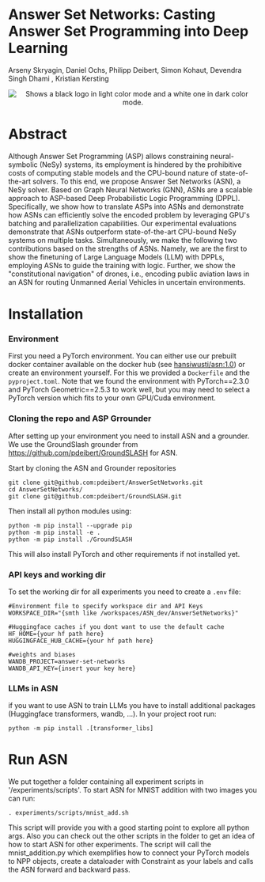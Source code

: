 # Answer Set Networks:  Casting Answer Set Programming into Deep Learning
Arseny Skryagin, Daniel Ochs, Philipp Deibert, Simon Kohaut, Devendra Singh Dhami , Kristian Kersting

<p align="center">
<picture>
  <source media="(prefers-color-scheme: dark)" srcset="https://github.com/ml-research/AnswerSetNetworks/blob/main/imgs/logo_dark.png?raw=true">
  <source media="(prefers-color-scheme: light)" srcset="https://github.com/ml-research/AnswerSetNetworks/blob/main/imgs/logo_light.png?raw=true">
  <img alt="Shows a black logo in light color mode and a white one in dark color mode." src="https://user-images.githubusercontent.com/25423296/163456779-a8556205-d0a5-45e2-ac17-42d089e3c3f8.png">
</picture>
</p>

# Abstract
Although Answer Set Programming (ASP) allows constraining neural-symbolic (NeSy) systems, its employment is hindered by the prohibitive costs of computing stable models and the CPU-bound nature of state-of-the-art solvers.
To this end, we propose Answer Set Networks (ASN), a NeSy solver.
Based on Graph Neural Networks (GNN), ASNs are a scalable approach to ASP-based Deep Probabilistic Logic Programming (DPPL).
Specifically, we show how to translate ASPs into ASNs and demonstrate how ASNs can efficiently solve the encoded problem by leveraging GPU's batching and parallelization capabilities. 
Our experimental evaluations demonstrate that ASNs outperform state-of-the-art CPU-bound NeSy systems on multiple tasks.
Simultaneously, we make the following two contributions based on the strengths of ASNs.
Namely, we are the first to show the finetuning of Large Language Models (LLM) with DPPLs, employing ASNs to guide the training with logic.
Further, we show the "constitutional navigation" of drones, i.e., encoding public aviation laws in an ASN for routing Unmanned Aerial Vehicles in uncertain environments.




# Installation

### Environment
First you need a PyTorch environment. You can either use our prebuilt docker container available on the docker hub (see [hansiwusti/asn:1.0](https://hub.docker.com/r/hansiwusti/asn)) or create an environment yourself. For this we provided a `Dockerfile` and the `pyproject.toml`. Note that we found the environment with PyTorch==2.3.0 and PyTorch Geometric==2.5.3 to work well, but you may need to select a PyTorch version which fits to your own GPU/Cuda environment. 

### Cloning the repo and ASP Grrounder
After setting up your environment you need to install ASN and a grounder. We use the GroundSlash grounder from https://github.com/pdeibert/GroundSLASH for ASN.

Start by cloning the ASN and Grounder repositories
```
git clone git@github.com:pdeibert/AnswerSetNetworks.git
cd AnswerSetNetworks/
git clone git@github.com:pdeibert/GroundSLASH.git
```

Then install all python modules using:
```
python -m pip install --upgrade pip
python -m pip install -e . 
python -m pip install ./GroundSLASH
```
This will also install PyTorch and other requirements if not installed yet. 

### API keys and working dir
To set the working dir for all experiments you need to create a `.env` file:
```
#Environment file to specify workspace dir and API Keys
WORKSPACE_DIR="{smth like /workspaces/ASN_dev/AnswerSetNetworks}"

#Huggingface caches if you dont want to use the default cache
HF_HOME={your hf path here}
HUGGINGFACE_HUB_CACHE={your hf path here}

#weights and biases
WANDB_PROJECT=answer-set-networks
WANDB_API_KEY={insert your key here}
```

### LLMs in ASN
if you want to use ASN to train LLMs you have to install additional packages (Huggingface transformers, wandb, ...). In your project root run:
```
python -m pip install .[transformer_libs]
```


# Run ASN
We put together a folder containing all experiment scripts in '/experiments/scripts'. 
To start ASN for MNIST addition with two images you can run: 
```
. experiments/scripts/mnist_add.sh
```
This script will provide you with a good starting point to explore all python args. Also you can check out the other scripts in the folder to get an idea of how to start ASN for other experiments. The script will call the mnist_addition.py which exemplifies how to connect your PyTorch models to NPP objects, create a dataloader with Constraint as your labels and calls the ASN forward and backward pass.
